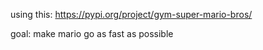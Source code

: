 using this: https://pypi.org/project/gym-super-mario-bros/

goal: make mario go as fast as possible
